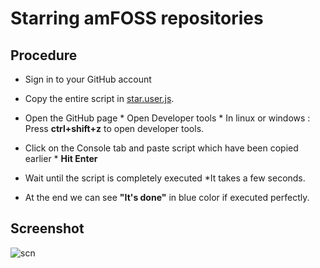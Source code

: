  # **Starring amFOSS repositories**

## Procedure

* Sign in to your GitHub account

* Copy the entire script in  [star.user.js](https://raw.githubusercontent.com/amfoss/star-me/master/star.user.js).

*  Open the GitHub page 
         * Open Developer tools
         * In linux or windows : Press **ctrl+shift+z** to open developer tools.

* Click on the Console tab and paste script which have been copied earlier
         * **Hit Enter**

* Wait until the script is completely executed
         *It takes a few seconds.

* At the end we can see **"It's done"** in blue color if executed perfectly.

## Screenshot
![scn](https://github.com/adarshreddy-g/amFOSS_tasks/blob/master/Task-1/Screenshot%20from%202020-10-21%2021-43-45.png?raw=true)
